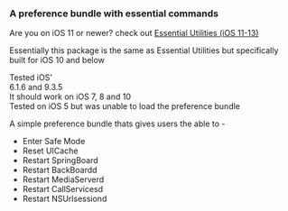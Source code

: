 ### A preference bundle with essential commands
Are you on iOS 11 or newer? check out [Essential Utilities (iOS 11-13)](https://codeymoore.github.io/repo/depiction/web/com.codeymoore.essentialutilities.html)  

Essentially this package is the same as Essential Utilities but specifically built for iOS 10 and below  

Tested iOS'  
6.1.6 and 9.3.5  
It should work on iOS 7, 8 and 10  
Tested on iOS 5 but was unable to load the preference bundle  

A simple preference bundle thats gives users the able to -
- Enter Safe Mode
- Reset UICache
- Restart SpringBoard
- Restart BackBoardd
- Restart MediaServerd
- Restart CallServicesd
- Restart NSUrlsessiond
